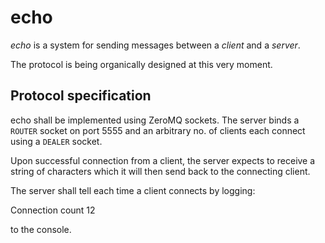# echo

_echo_ is a system for sending messages between a _client_ and a _server_.

The protocol is being organically designed at this very moment.

## Protocol specification

echo shall be implemented using ZeroMQ sockets. The server binds a
`ROUTER` socket on port 5555 and an arbitrary no. of clients each
connect using a `DEALER` socket.

Upon successful connection from a client, the server expects to
receive a string of characters which it will then send back to the
connecting client.

The server shall tell each time a client connects by logging:

  Connection count 12

to the console.
